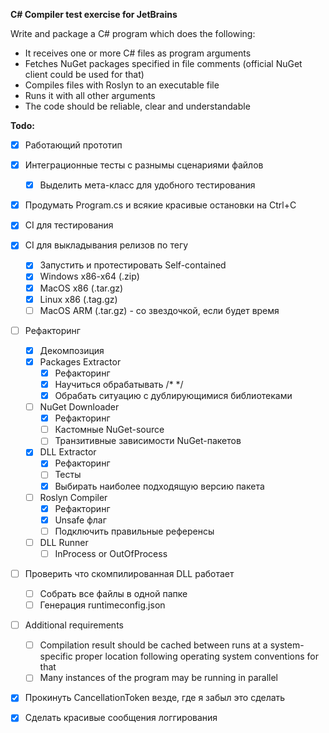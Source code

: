 **C# Compiler test exercise for JetBrains**

Write and package a C# program which does the following:

- It receives one or more C# files as program arguments
- Fetches NuGet packages specified in file comments (official NuGet client could be used for that)
- Compiles files with Roslyn to an executable file
- Runs it with all other arguments 
- The code should be reliable, clear and understandable

**Todo:**

- [x] Работающий прототип
- [x] Интеграционные тесты с разнымы сценариями файлов
  - [x] Выделить мета-класс для удобного тестирования
- [x] Продумать Program.cs и всякие красивые остановки на Ctrl+C
- [x] CI для тестирования
- [x] CI для выкладывания релизов по тегу
  - [x] Запустить и протестировать Self-contained
  - [x] Windows x86-x64 (.zip)
  - [x] MacOS x86 (.tar.gz)
  - [x] Linux x86 (.tag.gz)
  - [ ] MacOS ARM (.tar.gz) - со звездочкой, если будет время
- [ ] Рефакторинг
  - [x] Декомпозиция
  - [x] Packages Extractor
    - [x] Рефакторинг
    - [x] Научиться обрабатывать /* */
    - [x] Обрабать ситуацию с дублирующимися библиотеками
  - [ ] NuGet Downloader
    - [x] Рефакторинг
    - [ ] Кастомные NuGet-source
    - [ ] Транзитивные зависимости NuGet-пакетов
  - [x] DLL Extractor
    - [x] Рефакторинг
    - [ ] Тесты
    - [x] Выбирать наиболее подходящую версию пакета
  - [ ] Roslyn Compiler
    - [x] Рефакторинг
    - [x] Unsafe флаг
    - [ ] Подключить правильные референсы
  - [ ] DLL Runner
    - [ ] InProcess or OutOfProcess
- [ ] Проверить что скомпилированная DLL работает
  - [ ] Собрать все файлы в одной папке
  - [ ] Генерация runtimeconfig.json
- [ ] Additional requirements

  - [ ] Compilation result should be cached between runs at a system-specific proper location following
    operating system conventions for that
  - [ ] Many instances of the program may be running in parallel
- [x] Прокинуть CancellationToken везде, где я забыл это сделать
- [x] Сделать красивые сообщения логгирования
